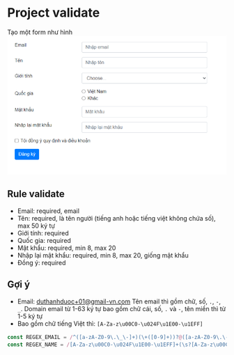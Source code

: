 # Project validate

Tạo một form như hình
![form](project.PNG)

## Rule validate

- Email: required, email
- Tên: required, là tên người (tiếng anh hoặc tiếng việt không chứa số), max 50 ký tự
- Giới tính: required
- Quốc gia: required
- Mật khẩu: required, min 8, max 20
- Nhập lại mật khẩu: required, min 8, max 20, giống mật khẩu
- Đồng ý: required

## Gợi ý

- Email: duthanhduoc+01@gmail-vn.com
  Tên email thì gồm chữ, số, `.`, `-`, `_`. Domain email từ 1-63 ký tự bao gồm chữ cái, số, `.` và `-`, tên miền thì từ 1-5 ký tự
- Bao gồm chữ tiếng Việt thì: `[A-Za-z\u00C0-\u024F\u1E00-\u1EFF]`

```js
const REGEX_EMAIL = /^([a-zA-Z0-9\.\_\-]+)(\+([0-9]+))?@([a-zA-Z0-9\.\-]+){1,63}\.[a-zA-Z]{1,5}$/
const REGEX_NAME = /[A-Za-z\u00C0-\u024F\u1E00-\u1EFF]+(\s?[A-Za-z\u00C0-\u024F\u1E00-\u1EFF]+)+$/
```
